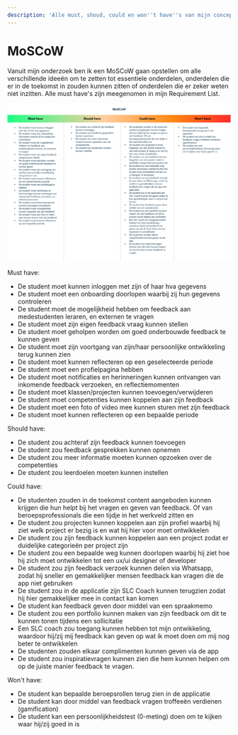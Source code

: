 ```yaml
---
description: 'Alle must, shoud, could en won''t have''s van mijn concept.'
---
```


# MoSCoW

Vanuit mijn onderzoek ben ik een MoSCoW gaan opstellen om alle verschillende ideeën om te zetten tot essentiele onderdelen, onderdelen die er in de toekomst in zouden kunnen zitten of onderdelen die er zeker weten niet inzitten. Alle must have's zijn meegenomen in mijn Requirement List.

![](../.gitbook/assets/moscow%20%281%29.png)

Must have:

* De student moet kunnen inloggen met zijn of haar hva gegevens
* De student moet een onboarding doorlopen waarbij zij hun gegevens controleren
* De student moet de mogelijkheid hebben om feedback aan medestudenten leraren, en externen te vragen
* De student moet zijn eigen feedback vraag kunnen stellen
* De student moet geholpen worden om goed onderbouwde feedback te kunnen geven
* De student moet zijn voortgang van zijn/haar persoonlijke ontwikkeling terug kunnen zien
* De student moet kunnen reflecteren op een geselecteerde periode
* De student moet een profielpagina hebben
* De student moet notificaties en herinneringen kunnen ontvangen van inkomende feedback verzoeken, en reflectiemomenten
* De student moet klassen/projecten kunnen toevoegen/verwijderen
* De student moet competenties kunnen koppelen aan zijn feedback
* De student moet een foto of video mee kunnen sturen met zijn feedback
* De student moet kunnen reflecteren op een bepaalde periode

Should have:

* De student zou achteraf zijn feedback kunnen toevoegen
* De student zou feedback gesprekken kunnen opnemen
* De student zou meer informatie moeten kunnen opzoeken over de competenties
* De student zou leerdoelen moeten kunnen instellen

Could have:

* De studenten zouden in de toekomst content aangeboden kunnen krijgen die hun helpt bij het vragen en geven van feedback. Of van beroepsprofessionals die een tijdje in het werkveld zitten en 
* De student zou projecten kunnen koppelen aan zijn profiel waarbij hij ziet welk project er bezig is en wat hij hier voor moet ontwikkelen
* De student zou zijn feedback kunnen koppelen aan een project zodat er duidelijke categorieën per project zijn
* De student zou een bepaalde weg kunnen doorlopen waarbij hij ziet hoe hij zich moet ontwikkelen tot een ux/ui designer of developer
* De student zou zijn feedback verzoek kunnen delen via Whatsapp, zodat hij sneller en gemakkelijker mensen feedback kan vragen die de app niet gebruiken
* De student zou in de applicatie zijn SLC Coach kunnen terugzien zodat hij hier gemakkelijker mee in contact kan komen
* De student kan feedback geven door middel van een spraakmemo
* De student zou een portfolio kunnen maken van zijn feedback om dit te kunnen tonen tijdens een sollicitatie
* Een SLC coach zou toegang kunnen hebben tot mijn ontwikkeling, waardoor hij/zij mij feedback kan geven op wat ik moet doen om mij nog beter te ontwikkelen
* De studenten zouden elkaar complimenten kunnen geven via de app
* De student zou inspiratievragen kunnen zien die hem kunnen helpen om op de juiste manier feedback te vragen. 

Won't have:

* De student kan bepaalde beroepsrollen terug zien in de applicatie
* De student kan door middel van feedback vragen troffeeën verdienen \(gamification\)
* De student kan een persoonlijkheidstest \(0-meting\) doen om te kijken waar hij/zij goed in is

